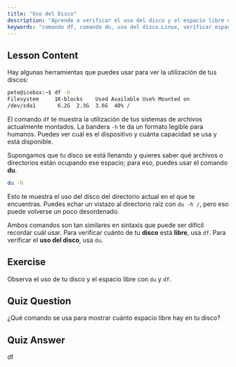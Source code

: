 ```yaml
---
title: "Uso del Disco"
description: "Aprende a verificar el uso del disco y el espacio libre en Linux usando los comandos df y du. Comprende sus diferencias y cuándo usar cada uno. Tutorial de gestión de discos en Linux."
keywords: "comando df, comando du, uso del disco Linux, verificar espacio libre, tutorial Linux, Linux para principiantes, gestión de discos, guía Linux"
---
```


## Lesson Content

Hay algunas herramientas que puedes usar para ver la utilización de tus discos:

```bash
pete@icebox:~$ df -h
Filesystem     1K-blocks    Used Available Use% Mounted on
/dev/sda1       6.2G  2.3G  3.6G  40% /
```

El comando `df` te muestra la utilización de tus sistemas de archivos actualmente montados. La bandera `-h` te da un formato legible para humanos. Puedes ver cuál es el dispositivo y cuánta capacidad se usa y está disponible.

Supongamos que tu disco se está llenando y quieres saber qué archivos o directorios están ocupando ese espacio; para eso, puedes usar el comando **du**.

```bash
du -h
```

Esto te muestra el uso del disco del directorio actual en el que te encuentras. Puedes echar un vistazo al directorio raíz con `du -h /`, pero eso puede volverse un poco desordenado.

Ambos comandos son tan similares en sintaxis que puede ser difícil recordar cuál usar. Para verificar cuánto de tu **disco** está **libre**, usa `df`. Para verificar el **uso del disco**, usa `du`.

## Exercise

Observa el uso de tu disco y el espacio libre con `du` y `df`.

## Quiz Question

¿Qué comando se usa para mostrar cuánto espacio libre hay en tu disco?

## Quiz Answer

df
